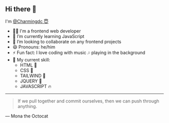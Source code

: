 ## Hi there 👋
 I'm [@Charmingdc 😇](https://github.com/Charmingdc)
- 👨‍💻 I'm a frontend web developer 
- 🌱 I’m currently learning JavaScript 
- 👯 I’m looking to collaborate on any frontend projects 
- 😄 Pronouns: he/him
- ⚡ Fun fact: I love coding with music 🎶 playing in the background
- 💫 My current skill:
  - HTML 💫
  - CSS 💫
  - TAILWIND 💫
  - JQUERY 💫
  - JAVASCRIPT 🔥
---
> If we pull together and commit ourselves, then we can push through anything.

— Mona the Octocat
